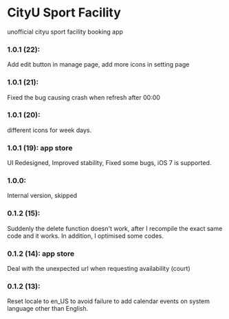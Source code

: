 # CityU Sport Facility
unofficial cityu sport facility booking app

### 1.0.1 (22):
Add edit button in manage page,
add more icons in setting page

### 1.0.1 (21): 
Fixed the bug causing crash when refresh after 00:00

### 1.0.1 (20): 
different icons for week days.

### 1.0.1 (19): app store
UI Redesigned,
Improved stability,
Fixed some bugs,
iOS 7 is supported.

### 1.0.0:
Internal version, skipped

### 0.1.2 (15): 
Suddenly the delete function doesn't work, after I recompile the exact same code and it works. 
In addition, I optimised some codes.

### 0.1.2 (14): app store
Deal with the unexpected url when requesting availability (court)

### 0.1.2 (13):
Reset locale to en_US to avoid failure to add calendar events on system language other than English.